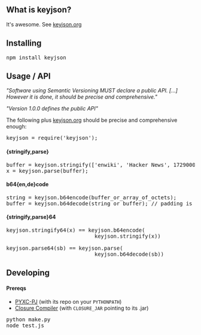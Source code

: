 ## What is keyjson?

It's awesome. See [keyjson.org](http://keyjson.org)

## Installing

<pre>
npm install keyjson
</pre>

## Usage / API

*"Software using Semantic Versioning MUST declare a public API. [...]<br>However it is done, it should be precise and comprehensive."*

*"Version 1.0.0 defines the public API"*

The following plus [keyjson.org](http://keyjson.org) should be precise and comprehensive enough:

<pre>
keyjson = require('keyjson');
</pre>

#### {stringify,parse}
<pre>
buffer = keyjson.stringify(['enwiki', 'Hacker News', 1729000]);
x = keyjson.parse(buffer);
</pre>

#### b64{en,de}code
<pre>
string = keyjson.b64encode(buffer_or_array_of_octets);
buffer = keyjson.b64decode(string_or_buffer); // padding is not optional.
</pre>

#### {stringify,parse}64

<pre>
keyjson.stringify64(x) == keyjson.b64encode(
                            keyjson.stringify(x))

keyjson.parse64(sb) == keyjson.parse(
                            keyjson.b64decode(sb))
</pre>

## Developing

#### Prereqs

* [PYXC-PJ](http://pyxc.org) (with its repo on your <code>PYTHONPATH</code>)
* [Closure Compiler](http://code.google.com/closure/compiler/) (with <code>CLOSURE_JAR</code> pointing to its .jar)

<pre>python make.py
node test.js
</pre>
